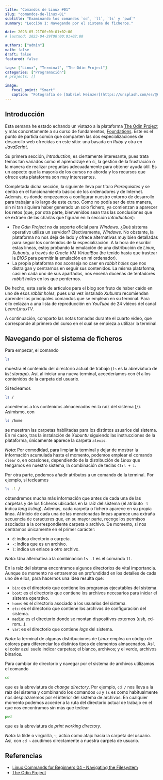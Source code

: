 ```yaml
---
title: "Comandos de Linux #01"
slug: "comandos-de-linux-01"
subtitle: "Examinando los comandos `cd`, `ll`, `ls` y `pwd`"
summary: "Lección 1: Navegando por el sistema de ficheros."

date: 2023-05-21T00:00:01+02:00
# lastmod: 2023-04-29T00:00:01+02:00

authors: ["admin"]
math: false
draft: false
featured: false

tags: ["Linux", "Terminal", "The Odin Project"]
categories: ["Programación"]
# projects: []

image:
   focal_point: "Smart"
   caption: "Fotografía de [Gabriel Heinzer](https://unsplash.com/es/@6heinz3r), disponible en [Unsplash](https://unsplash.com/es/fotos/4Mw7nkQDByk)."
---
```


## Introducción

Esta semana he estado echando un vistazo a la plataforma [The Odin Project](https://www.theodinproject.com/) y más concretamente a su curso de fundamentos, [Foundations](https://www.theodinproject.com/paths/foundations/courses/foundations). Este es el punto de partida común que comparten las dos especializaciones de desarrollo web ofrecidas en este sitio: una basada en *Ruby* y otra en *JavaScript*.

Su primera sección, *Introduction*, es ciertamente interesante, pues trata temas tan variados como el aprendizaje en sí, la gestión de la frustración o la manera de realizar preguntas adecuadamente para obtener ayuda útil. Es un aspecto que la mayoría de los cursos no aborda y los recursos que ofrece esta plataforma son muy interesantes.

Completada dicha sección, la siguiente lleva por título *Prerequisites* y se centra en el funcionamiento básico de los ordenadores y de Internet. Además, es donde empezamos a configurar nuestro entorno de desarrollo para trabajar a lo largo de este curso. Como no podía ser de otra manera, sin ni tan siquiera haber generado un solo fichero, ya comienzan a aparecer los retos (que, por otra parte, bienvenidos sean tras las conclusiones que se extraen de las charlas que figuran en la sección *Introduction*):

- *The Odin Project* no da soporte oficial para *Windows*. ¿Qué sistema operativo utiliza un servidor? Efectivamente, *Windows*. No obstante, la plataforma no nos deja de lado y ofrece alternativas muy bien detalladas para seguir los contenidos de la especialización. A la hora de escribir estas líneas, estoy probando la emulación de una distribución de *Linux*, *Xubuntu*, a través de *Oracle VM VirtualBox* (he tenido hasta que trastear la *BIOS* para permitir la emulación en mi ordenador).
- La propia plataforma nos aconseja no caer en *rabbit holes* que nos distraigan y centrarnos en seguir sus contenidos. La misma plataforma, casi en cada uno de sus apartados, nos enseña docenas de tentadores *rabbit holes* en los que perdernos.

De hecho, esta serie de artículos para el blog son fruto de haber caído en uno de esos *rabbit holes*, pues una vez instalado *Xubuntu* recomiendan aprender los principales comandos que se emplean en su terminal. Para ello enlazan a una lista de reproducción en *YouTube* de 24 vídeos del canal *LearnLinuxTV*.

A continuación, comparto las notas tomadas durante el cuarto vídeo, que corresponde al primero del curso en el cual se empieza a utilizar la terminal.

## Navegando por el sistema de ficheros

Para empezar, el comando 

```bash
ls
```

muestra el contenido del directorio actual de trabajo (`ls` es la abreviatura de *list storage*). Así, al iniciar una nueva terminal, accederíamos con él a los contenidos de la carpeta del usuario.

Si tecleamos 

```bash
ls /
```

accedemos a los contenidos almacenados en la raíz del sistema (`/`). Asimismo, con 

```bash
ls /home
```

se muestran las carpetas habilitadas para los distintos usuarios del sistema. En mi caso, tras la instalación de *Xubuntu* siguiendo las instrucciones de la plataforma, únicamente aparece la carpeta `alexis`.

*Nota*: Por comodidad, para limpiar la terminal y dejar de mostrar la información acumulada hasta el momento, podemos emplear el comando `clear` o, en ocasiones, dependiendo de la distribución de *Linux* que tengamos en nuestro sistema, la combinación de teclas `Ctrl + L`.

Por otra parte, podemos añadir atributos a un comando de la terminal. Por ejemplo, si tecleamos

```bash
ls -l /
```

obtendremos mucha más información que antes de cada una de las carpetas y de los ficheros ubicados en la raíz del sistema (el atributo `-l` indica *long listing*). Además, cada carpeta o fichero aparece en su propia línea. Al inicio de cada una de las mencionadas líneas aparece una extraña secuencia de caracteres que, en su mayor parte, recoge los permisos asociados a la correspondiente carpeta o archivo. De momento, si nos centramos únicamente en el primer carácter:

- `d`: indica directorio o carpeta.
- `-`: indica que es un archivo.
- `l`: indica un enlace a otro archivo.

*Nota*: Una alternativa a la combinación `ls -l` es el comando `ll`.

En la raíz del sistema encontramos algunos directorios de vital importancia. Aunque de momento no entraremos en profundidad en los detalles de cada uno de ellos, para hacernos una idea resulta que:

- `bin`: es el directorio que contiene los programas ejecutables del sistema.
- `boot`: es el directorio que contiene los archivos necesarios para iniciar el sistema operativo.
- `home`: es el directorio asociado a los usuarios del sistema.
- `etc`: es el directorio que contiene los archivos de configuración del sistema.
- `media`: es el directorio donde se montan dispositivos externos (usb, cd-rom...).
- `var`: es el directorio que contiene *logs* del sistema.

*Nota*: la terminal de algunas distribuciones de *Linux* emplea un código de colores para diferenciar los distintos tipos de elementos almacenados. Así, el color azul suele indicar carpetas; el blanco, archivos; y el verde, archivos binarios.

Para cambiar de directorio y navegar por el sistema de archivos utilizamos el comando 

```bash
cd
``` 

que es la abreviatura de *change directory*. Por ejemplo, `cd /` nos lleva a la raíz del sistema y combinando los comandos `cd` y `ls` es como habitualmente nos desplazaremos por el interior del sistema de archivos. En cualquier momento podemos acceder a la ruta del directorio actual de trabajo en el que nos encontramos sin más que teclear

```bash
pwd
```

que es la abreviatura de *print working directory*.

*Nota*: la tilde o virgulilla, `~`, actúa como atajo hacia la carpeta del usuario. Así, con `cd ~` acudimos directamente a nuestra carpeta de usuario.


## Referencias

- [Linux Commands for Beginners 04 - Navigating the Filesystem](https://youtu.be/MnY0K-3_Fjk)
- [The Odin Project](https://www.theodinproject.com/)
